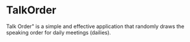 # TalkOrder
Talk Order" is a simple and effective application that randomly draws the speaking order for daily meetings (dailies).
